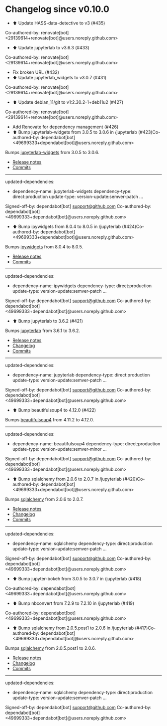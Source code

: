 # Changelog since v0.10.0
- ⬆️ Update HASS-data-detective to v3 (#435)

Co-authored-by: renovate[bot] <29139614+renovate[bot]@users.noreply.github.com> 
- ⬆️ Update jupyterlab to v3.6.3 (#433)

Co-authored-by: renovate[bot] <29139614+renovate[bot]@users.noreply.github.com> 
- Fix broken URL (#432) 
- ⬆️ Update jupyterlab_widgets to v3.0.7 (#431)

Co-authored-by: renovate[bot] <29139614+renovate[bot]@users.noreply.github.com> 
- ⬆️ Update debian_11/git to v1:2.30.2-1+deb11u2 (#427)

Co-authored-by: renovate[bot] <29139614+renovate[bot]@users.noreply.github.com> 
- Add Renovate for dependency management (#426) 
- ⬆️ Bump jupyterlab-widgets from 3.0.5 to 3.0.6 in /jupyterlab (#423)Co-authored-by: dependabot[bot] <49699333+dependabot[bot]@users.noreply.github.com>

Bumps [jupyterlab-widgets](https://github.com/jupyter-widgets/ipywidgets) from 3.0.5 to 3.0.6.
- [Release notes](https://github.com/jupyter-widgets/ipywidgets/releases)
- [Commits](https://github.com/jupyter-widgets/ipywidgets/compare/@jupyter-widgets/notebook-manager@3.0.5...@jupyter-widgets/notebook-manager@3.0.6)

---
updated-dependencies:
- dependency-name: jupyterlab-widgets
  dependency-type: direct:production
  update-type: version-update:semver-patch
...

Signed-off-by: dependabot[bot] <support@github.com>
Co-authored-by: dependabot[bot] <49699333+dependabot[bot]@users.noreply.github.com> 
- ⬆️ Bump ipywidgets from 8.0.4 to 8.0.5 in /jupyterlab (#424)Co-authored-by: dependabot[bot] <49699333+dependabot[bot]@users.noreply.github.com>

Bumps [ipywidgets](https://github.com/jupyter-widgets/ipywidgets) from 8.0.4 to 8.0.5.
- [Release notes](https://github.com/jupyter-widgets/ipywidgets/releases)
- [Commits](https://github.com/jupyter-widgets/ipywidgets/compare/8.0.4...8.0.5)

---
updated-dependencies:
- dependency-name: ipywidgets
  dependency-type: direct:production
  update-type: version-update:semver-patch
...

Signed-off-by: dependabot[bot] <support@github.com>
Co-authored-by: dependabot[bot] <49699333+dependabot[bot]@users.noreply.github.com> 
- ⬆️ Bump jupyterlab to 3.6.2 (#421)

Bumps [jupyterlab](https://github.com/jupyterlab/jupyterlab) from 3.6.1 to 3.6.2.
- [Release notes](https://github.com/jupyterlab/jupyterlab/releases)
- [Changelog](https://github.com/jupyterlab/jupyterlab/blob/@jupyterlab/vdom@3.6.2/CHANGELOG.md)
- [Commits](https://github.com/jupyterlab/jupyterlab/compare/@jupyterlab/vdom@3.6.1...@jupyterlab/vdom@3.6.2)

---
updated-dependencies:
- dependency-name: jupyterlab
  dependency-type: direct:production
  update-type: version-update:semver-patch
...

Signed-off-by: dependabot[bot] <support@github.com>
Co-authored-by: dependabot[bot] <49699333+dependabot[bot]@users.noreply.github.com> 
- ⬆️ Bump beautifulsoup4 to 4.12.0 (#422)

Bumps [beautifulsoup4](https://www.crummy.com/software/BeautifulSoup/bs4/) from 4.11.2 to 4.12.0.

---
updated-dependencies:
- dependency-name: beautifulsoup4
  dependency-type: direct:production
  update-type: version-update:semver-minor
...

Signed-off-by: dependabot[bot] <support@github.com>
Co-authored-by: dependabot[bot] <49699333+dependabot[bot]@users.noreply.github.com> 
- ⬆️ Bump sqlalchemy from 2.0.6 to 2.0.7 in /jupyterlab (#420)Co-authored-by: dependabot[bot] <49699333+dependabot[bot]@users.noreply.github.com>

Bumps [sqlalchemy](https://github.com/sqlalchemy/sqlalchemy) from 2.0.6 to 2.0.7.
- [Release notes](https://github.com/sqlalchemy/sqlalchemy/releases)
- [Changelog](https://github.com/sqlalchemy/sqlalchemy/blob/main/CHANGES.rst)
- [Commits](https://github.com/sqlalchemy/sqlalchemy/commits)

---
updated-dependencies:
- dependency-name: sqlalchemy
  dependency-type: direct:production
  update-type: version-update:semver-patch
...

Signed-off-by: dependabot[bot] <support@github.com>
Co-authored-by: dependabot[bot] <49699333+dependabot[bot]@users.noreply.github.com> 
- ⬆️ Bump jupyter-bokeh from 3.0.5 to 3.0.7 in /jupyterlab (#418)

Co-authored-by: dependabot[bot] <49699333+dependabot[bot]@users.noreply.github.com> 
- ⬆️ Bump nbconvert from 7.2.9 to 7.2.10 in /jupyterlab (#419)

Co-authored-by: dependabot[bot] <49699333+dependabot[bot]@users.noreply.github.com> 
- ⬆️ Bump sqlalchemy from 2.0.5.post1 to 2.0.6 in /jupyterlab (#417)Co-authored-by: dependabot[bot] <49699333+dependabot[bot]@users.noreply.github.com>

Bumps [sqlalchemy](https://github.com/sqlalchemy/sqlalchemy) from 2.0.5.post1 to 2.0.6.
- [Release notes](https://github.com/sqlalchemy/sqlalchemy/releases)
- [Changelog](https://github.com/sqlalchemy/sqlalchemy/blob/main/CHANGES.rst)
- [Commits](https://github.com/sqlalchemy/sqlalchemy/commits)

---
updated-dependencies:
- dependency-name: sqlalchemy
  dependency-type: direct:production
  update-type: version-update:semver-patch
...

Signed-off-by: dependabot[bot] <support@github.com>
Co-authored-by: dependabot[bot] <49699333+dependabot[bot]@users.noreply.github.com> 
